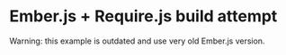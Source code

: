Ember.js + Require.js build attempt
===================================

Warning: this example is outdated and use very old Ember.js version.
